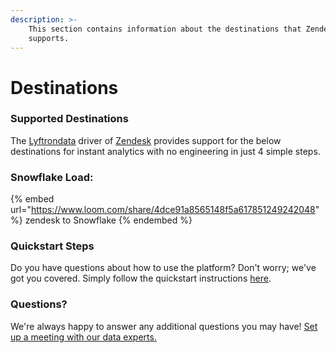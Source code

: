 ```yaml
---
description: >-
    This section contains information about the destinations that Zendesk
    supports.
---
```


# Destinations

### Supported Destinations

The [Lyftrondata](https://www.lyftrondata.com/) driver of [Zendesk](https://www.lyftrondata.com/integration/business-analytics/zendesk/) provides support for the below destinations for instant analytics with no engineering in just 4 simple steps.

### Snowflake Load:

{% embed url="https://www.loom.com/share/4dce91a8565148f5a617851249242048" %}
zendesk to Snowflake
{% endembed %}

### Quickstart Steps

Do you have questions about how to use the platform? Don't worry; we've got you covered. Simply follow the quickstart instructions [here](../../../quickstart-steps.md).

### Questions? <a href="#questions" id="questions"></a>

We're always happy to answer any additional questions you may have! [Set up a meeting with our data experts.](https://www.lyftrondata.com/book-a-meeting/)
